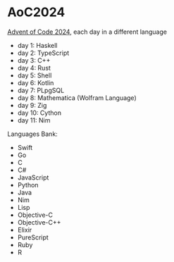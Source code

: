 # AoC2024

[Advent of Code 2024](https://adventofcode.com/2024), each day in a different language

- day 1: Haskell
- day 2: TypeScript
- day 3: C++
- day 4: Rust
- day 5: Shell
- day 6: Kotlin
- day 7: PLpgSQL
- day 8: Mathematica (Wolfram Language)
- day 9: Zig
- day 10: Cython
- day 11: Nim

Languages Bank:
- Swift
- Go
- C
- C#
- JavaScript
- Python
- Java
- Nim
- Lisp
- Objective-C
- Objective-C++
- Elixir
- PureScript
- Ruby
- R
